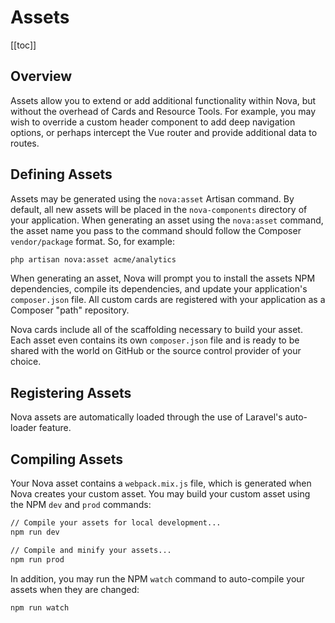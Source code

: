 # Assets

[[toc]]

## Overview

Assets allow you to extend or add additional functionality within Nova, but without the overhead of Cards and Resource Tools. For example, you may wish to override a custom header component to add deep navigation options, or perhaps intercept the Vue router and provide additional data to routes.

## Defining Assets

Assets may be generated using the `nova:asset` Artisan command. By default, all new assets will be placed in the `nova-components` directory of your application. When generating an asset using the `nova:asset` command, the asset name you pass to the command should follow the Composer `vendor/package` format. So, for example:

```bash
php artisan nova:asset acme/analytics
```

When generating an asset, Nova will prompt you to install the assets NPM dependencies, compile its dependencies, and update your application's `composer.json` file. All custom cards are registered with your application as a Composer "path" repository.

Nova cards include all of the scaffolding necessary to build your asset. Each asset even contains its own `composer.json` file and is ready to be shared with the world on GitHub or the source control provider of your choice.

## Registering Assets

Nova assets are automatically loaded through the use of Laravel's auto-loader feature.

## Compiling Assets

Your Nova asset contains a `webpack.mix.js` file, which is generated when Nova creates your custom asset. You may build your custom asset using the NPM `dev` and `prod` commands:

```bash
// Compile your assets for local development...
npm run dev

// Compile and minify your assets...
npm run prod
```

In addition, you may run the NPM `watch` command to auto-compile your assets when they are changed:

```bash
npm run watch
```
